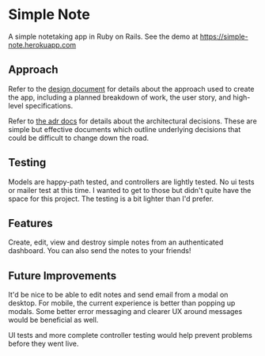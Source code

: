 # Simple Note

A simple notetaking app in Ruby on Rails. See the demo at https://simple-note.herokuapp.com

## Approach

Refer to the [design document](https://github.com/byrdsd/simple_note/issues/1) for details about the approach used to create the app, including a planned breakdown of work, the user story, and high-level specifications.

Refer to [the adr docs](doc/adr) for details about the architectural decisions. These are simple but effective documents which outline underlying decisions that could be difficult to change down the road.

## Testing

Models are happy-path tested, and controllers are lightly tested. No ui tests or mailer test at this time. I wanted to get to those but didn't quite have the space for this project. The testing is a bit lighter than I'd prefer.

## Features

Create, edit, view and destroy simple notes from an authenticated dashboard. You can also send the notes to your friends!

## Future Improvements

It'd be nice to be able to edit notes and send email from a modal on desktop. For mobile, the current experience is better than popping up modals. Some better error messaging and clearer UX around messages would be beneficial as well.

UI tests and more complete controller testing would help prevent problems before they went live.
